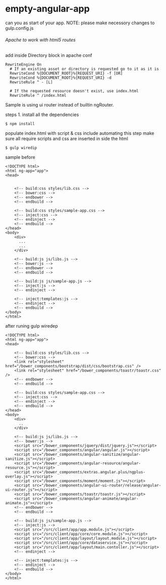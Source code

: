 # empty-angular-app
can you as start of your app.
NOTE: please make necessory changes to gulp.config.js
###### Apache to work with html5 routes

add inside Directory block in apache conf 
```
RewriteEngine On
  # If an existing asset or directory is requested go to it as it is
  RewriteCond %{DOCUMENT_ROOT}%{REQUEST_URI} -f [OR]
  RewriteCond %{DOCUMENT_ROOT}%{REQUEST_URI} -d
  RewriteRule ^ - [L]

  # If the requested resource doesn't exist, use index.html
  RewriteRule ^ /index.html

```


Sample is using ui router instead of builtin ngRouter.


steps 1.
install all the dependencies
```
$ npm install
```

populate index.html with script & css include
automating this step make sure all require scripts and css are inserted in side the html 
```
$ gulp wiredip
```
sample before
```
<!DOCTYPE html>
<html ng-app="app">
<head>
     
     
    <!-- build:css styles/lib.css -->
    <!-- bower:css -->
    <!-- endbower -->
    <!-- endbuild -->

    <!-- build:css styles/sample-app.css -->
    <!-- inject:css -->
    <!-- endinject -->
    <!-- endbuild -->
</head>
<body>
    <div>
      ...
      ...
    </div>

    <!-- build:js js/libs.js -->
    <!-- bower:js -->
    <!-- endbower -->
    <!-- endbuild -->

    <!-- build:js js/sample-app.js -->
    <!-- inject:js -->
    <!-- endinject -->

    <!-- inject:templates:js -->
    <!-- endinject -->
    <!-- endbuild -->
</body>
</html>
```
after runing gulp wiredep
```
<!DOCTYPE html>
<html ng-app="app">
<head>

    <!-- build:css styles/lib.css -->
    <!-- bower:css -->
    <link rel="stylesheet" href="/bower_components/bootstrap/dist/css/bootstrap.css" />
    <link rel="stylesheet" href="/bower_components/toastr/toastr.css" />
    <!-- endbower -->
    <!-- endbuild -->

    <!-- build:css styles/sample-app.css -->
    <!-- inject:css -->
    <!-- endinject -->
    <!-- endbuild -->
</head>
<body>
    <div>
      ..
    </div>

    <!-- build:js js/libs.js -->
    <!-- bower:js -->
    <script src="/bower_components/jquery/dist/jquery.js"></script>
    <script src="/bower_components/angular/angular.js"></script>
    <script src="/bower_components/angular-sanitize/angular-sanitize.js"></script>
    <script src="/bower_components/angular-resource/angular-resource.js"></script>
    <script src="/bower_components/extras.angular.plus/ngplus-overlay.js"></script>
    <script src="/bower_components/moment/moment.js"></script>
    <script src="/bower_components/angular-ui-router/release/angular-ui-router.js"></script>
    <script src="/bower_components/toastr/toastr.js"></script>
    <script src="/bower_components/angular-animate/angular-animate.js"></script>
    <!-- endbower -->
    <!-- endbuild -->

    <!-- build:js js/sample-app.js -->
    <!-- inject:js -->
    <script src="/src/client/app/app.module.js"></script>
    <script src="/src/client/app/core/core.module.js"></script>
    <script src="/src/client/app/layout/layout.module.js"></script>
    <script src="/src/client/app/core/dataservice.js"></script>
    <script src="/src/client/app/layout/main.contoller.js"></script>
    <!-- endinject -->

    <!-- inject:templates:js -->
    <!-- endinject -->
    <!-- endbuild -->
</body>
</html>
```
